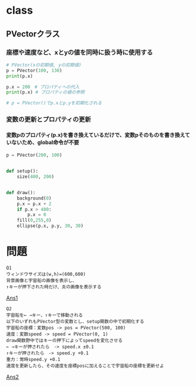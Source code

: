 # class

## PVectorクラス
### 座標や速度など、xとyの値を同時に扱う時に使用する

```python
# PVector(xの初期値, yの初期値)
p = PVector(100, 130)
print(p.x)

p.x = 200　# プロパティへの代入
print(p.x) # プロパティの値の参照

# p = PVector()でp.xとp.yを初期化される

```

### 変数の更新とプロパティの更新
#### 変数pのプロパティ(p.x)を書き換えているだけで、変数pそのものを書き換えていないため、global命令が不要
```python
p = PVector(200, 100)


def setup():
    size(400, 200)


def draw():
    background(0)
    p.x = p.x + 2
    if p.x > 400:
        p.x = 0
    fill(0,255,0)
    ellipse(p.x, p.y, 30, 30)
```
# 問題
```
Q1 
ウィンドウサイズは(w,h)=(600,600)
背景画像と宇宙船の画像を表示し、
↑キーが押下された時だけ、炎の画像を表示する
```
[Ans1](./answer1.pyde)

```
Q2
宇宙船を← →キー、↑キーで移動される
以下のいずれもPVector型の変数とし、setup関数の中で初期化する
宇宙船の座標：変数pos -> pos = PVector(500, 100)
速度：変数speed -> speed = PVector(0, 1)
draw関数野中ではキーの押下によってspeedを変化させる
← →キーが押されたら　-> speed.x ±0.1
↑キーが押されたら　-> speed.y +0.1
重力：常時speed.y +0.1
速度を更新したら、その速度を座標posに加えることで宇宙船の座標を更新せよ

```
[Ans2](./answer2.pyde)
